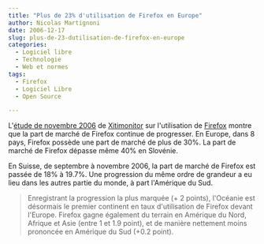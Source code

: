 ```yaml
---
title: "Plus de 23% d'utilisation de Firefox en Europe"
author: Nicolas Martignoni
date: 2006-12-17
slug: plus-de-23-dutilisation-de-firefox-en-europe
categories:
  - Logiciel libre
  - Technologie
  - Web et normes
tags:
  - Firefox
  - Logiciel Libre
  - Open Source

---
```

L'[étude de novembre 2006](http://www.xitimonitor.com/fr-FR/Technique/Firefox_Novembre_2006/index-1-1-3-68.html) de [Xitimonitor](http://www.xitimonitor.com/) sur l'utilisation de [Firefox](http://www.mozilla.com/firefox/) montre que la part de marché de Firefox continue de progresser. En Europe, dans 8 pays, Firefox possède une part de marché de plus de 30%. La part de marché de Firefox dépasse même 40% en Slovénie.

En Suisse, de septembre à novembre 2006, la part de marché de Firefox est passée de 18% à 19.7%. Une progression du même ordre de grandeur a eu lieu dans les autres partie du monde, à part l'Amérique du Sud.

> Enregistrant la progression la plus marquée (+ 2 points), l'Océanie est désormais le premier continent en taux d'utilisation de Firefox devant l'Europe. Firefox gagne également du terrain en Amérique du Nord, Afrique et Asie (entre 1 et 1.9 point), et de manière nettement moins prononcée en Amérique du Sud (+0.2 point).

<!--more-->
